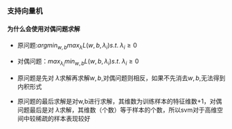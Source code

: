 ###  支持向量机

#### 为什么会使用对偶问题求解

- 原问题:$argmin_{w,b}max_{\lambda} L(w,b,\lambda_i) s.t. \; \lambda_i \geq 0$

- 对偶问题：$max_{\lambda_i} min_{w,b} L(w,b,\lambda_i) s.t. \; \lambda_i \geq 0$

- 原问题是先对 $\lambda$求解再求解$w,b$,对偶问题则相反，如果不先消去$w,b$,无法得到内积形式
- 原问题的最后求解是对w,b进行求解，其维数为训练样本的特征维数+1，对偶问题最后是对 $\lambda$求解，其维数（个数）等于样本的个数，所以svm对于高维空间中较稀疏的样本表现较好

